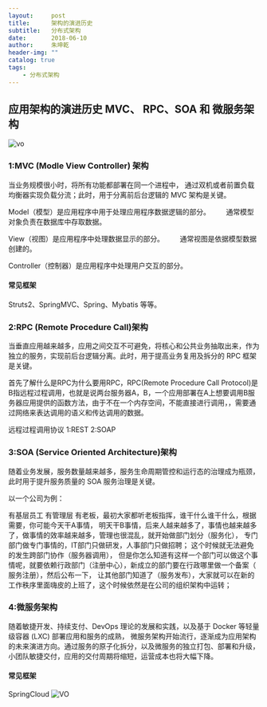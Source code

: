 ```yaml
---
layout:     post
title:      架构的演进历史
subtitle:   分布式架构
date:       2018-06-10
author:     朱坤乾
header-img: ""
catalog: true
tags:
    - 分布式架构 
---
```

##  应用架构的演进历史 MVC、 RPC、SOA 和 微服务架构
![vo](https://img-blog.csdn.net/20180616185322578?watermark/2/text/aHR0cHM6Ly9ibG9nLmNzZG4ubmV0L3h5NzA3NzA3/font/5a6L5L2T/fontsize/400/fill/I0JBQkFCMA==/dissolve/70)

###  1:MVC (Modle View Controller) 架构
当业务规模很小时，将所有功能都部署在同一个进程中，
通过双机或者前置负载均衡器实现负载分流；此时，用于分离前后台逻辑的 MVC 架构是关键。

Model（模型）是应用程序中用于处理应用程序数据逻辑的部分。
　　通常模型对象负责在数据库中存取数据。

View（视图）是应用程序中处理数据显示的部分。
　　通常视图是依据模型数据创建的。

Controller（控制器）是应用程序中处理用户交互的部分。

####  常见框架
Struts2、SpringMVC、Spring、Mybatis 等等。

###  2:RPC (Remote Procedure Call)架构
当垂直应用越来越多，应用之间交互不可避免，将核心和公共业务抽取出来，作为独立的服务，实现前后台逻辑分离。此时，用于提高业务复用及拆分的 RPC 框架是关键。

首先了解什么是RPC为什么要用RPC，RPC(Remote Procedure Call Protocol)是B指远程过程调用，也就是说两台服务器A，B，一个应用部署在A上想要调用B服务器应用提供的函数方法，由于不在一个内存空间，不能直接进行调用，，需要通过网络来表达调用的语义和传达调用的数据。

远程过程调用协议  1:REST   2:SOAP


###  3:SOA (Service Oriented Architecture)架构
随着业务发展，服务数量越来越多，服务生命周期管控和运行态的治理成为瓶颈，此时用于提升服务质量的 SOA 服务治理是关键。

以一个公司为例：

有基层员工 有管理层 有老板，最初大家都听老板指挥，谁干什么谁干什么，根据需要，你可能今天干A事情，
明天干B事情，后来人越来越多了，事情也越来越多了，做事情的效率越来越多，管理也很混乱，就开始做部门划分（服务化），
专门部门做专门事情的，IT部门只做研发，人事部门只做招聘； 这个时候就无法避免的发生跨部门协作（服务器调用），
 但是你怎么知道有这样一个部门可以做这个事情呢，就要依赖行政部门（注册中心），新成立的部门要在行政哪里做一个备案（
 服务注册），然后公布一下，
让其他部门知道了（服务发布），大家就可以在新的工作秩序里面嗨皮的上班了，这个时候依然是在公司的组织架构中运转；



###  4:微服务架构
随着敏捷开发、持续支付、DevOps 理论的发展和实践，以及基于 Docker 等轻量级容器 (LXC) 部署应用和服务的成熟，
微服务架构开始流行，逐渐成为应用架构的未来演进方向。通过服务的原子化拆分，以及微服务的独立打包、部署和升级，
小团队敏捷交付，应用的交付周期将缩短，运营成本也将大幅下降。


####  常见框架
SpringCloud
![VO](https://img2018.cnblogs.com/blog/1526090/201811/1526090-20181114103744826-1460077213.png)

